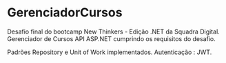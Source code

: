 # GerenciadorCursos
Desafio final do bootcamp New Thinkers - Edição .NET da Squadra Digital.
Gerenciador de Cursos API ASP.NET cumprindo os requisitos do desafio.

Padrões Repository e Unit of Work implementados.
Autenticação : JWT.
